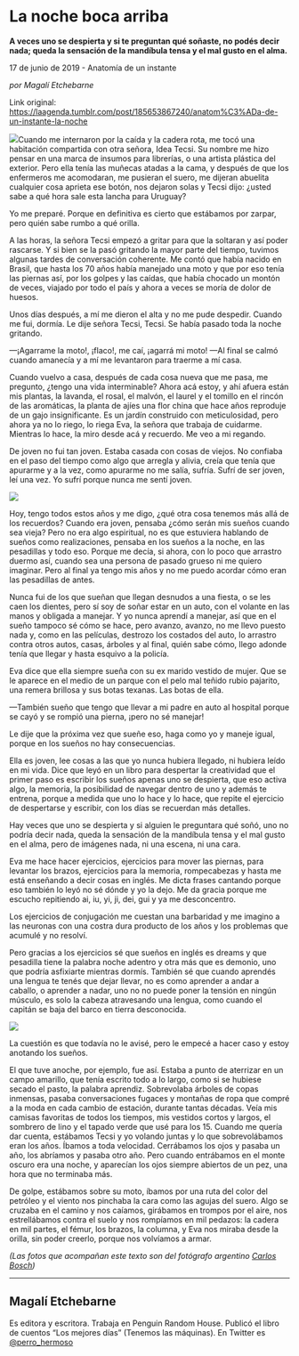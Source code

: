 # La noche boca arriba

**A veces uno se despierta y si te preguntan qué soñaste, no podés decir nada; queda la sensación de la mandíbula tensa y el mal gusto en el alma.**

17 de junio de 2019 - Anatomía de un instante

_por Magalí Etchebarne_

Link original: https://laagenda.tumblr.com/post/185653867240/anatom%C3%ADa-de-un-instante-la-noche

![](https://64.media.tumblr.com/ba9584e5ff1b2a7d77ddee6304fdffdc/7f0c2053cf8b6d3f-8f/s500x750/7e904d1339e840a91064a45d11f03ae338ee36ea.jpg)Cuando
me internaron por la caída y la cadera rota, me tocó una habitación compartida
con otra señora, Idea Tecsi. Su nombre me hizo pensar en una marca de insumos
para librerías, o una artista plástica del exterior. Pero ella tenía las
muñecas atadas a la cama, y después de que los enfermeros me acomodaran, me
pusieran el suero, me dijeran abuelita cualquier cosa aprieta ese botón, nos
dejaron solas y Tecsi dijo: ¿usted sabe a qué hora sale esta lancha para
Uruguay? 

Yo
me preparé. Porque en definitiva es cierto que estábamos por zarpar, pero quién
sabe rumbo a qué orilla.

A
las horas, la señora Tecsi empezó a gritar para que la soltaran y así poder
rascarse. Y si bien se la pasó gritando la mayor parte del tiempo, tuvimos
algunas tardes de conversación coherente. Me contó que había nacido en Brasil,
que hasta los 70 años había manejado una moto y que por eso tenía las piernas
así, por los golpes y las caídas, que había chocado un montón de veces, viajado
por todo el país y ahora a veces se moría de dolor de huesos. 

Unos
días después, a mí me dieron el alta y no me pude despedir. Cuando me fui,
dormía. Le dije señora Tecsi, Tecsi. Se había pasado toda la noche gritando. 

—¡Agarrame la moto!, ¡flaco!, me caí,
¡agarrá mi moto! —Al final se calmó cuando amanecía y a mí me levantaron para
traerme a mí casa. 

Cuando
vuelvo a casa, después de cada cosa nueva que me pasa, me pregunto, ¿tengo una
vida interminable? Ahora acá estoy, y ahí afuera están mis plantas, la lavanda,
el rosal, el malvón, el laurel y el tomillo en el rincón de las aromáticas, la
planta de ajíes una flor china que hace años reproduje de un gajo
insignificante. Es un jardín construido con meticulosidad, pero ahora ya no lo
riego, lo riega Eva, la señora que trabaja de cuidarme. Mientras lo hace, la
miro desde acá y recuerdo. Me veo a mi regando.

De
joven no fui tan joven. Estaba casada con cosas de viejos. No confiaba en el
paso del tiempo como algo que arregla y alivia, creía que tenía que apurarme y
a la vez, como apurarme no me salía, sufría. Sufrí de ser joven, leí una vez.
Yo sufrí porque nunca me sentí joven. 

![](https://64.media.tumblr.com/ba9584e5ff1b2a7d77ddee6304fdffdc/7f0c2053cf8b6d3f-8f/s500x750/7e904d1339e840a91064a45d11f03ae338ee36ea.jpg)


Hoy, tengo todos estos años y me digo,
¿qué otra cosa tenemos más allá de los recuerdos? Cuando era joven, pensaba
¿cómo serán mis sueños cuando sea vieja? Pero no era algo espiritual, no es que
estuviera hablando de sueños como realizaciones, pensaba en los sueños a la
noche, en las pesadillas y todo eso. Porque me decía, si ahora, con lo poco que
arrastro duermo así, cuando sea una persona de pasado grueso ni me quiero
imaginar. Pero al final ya tengo mis años y no me puedo acordar cómo eran las
pesadillas de antes. 

Nunca fui de los que sueñan que llegan
desnudos a una fiesta, o se les caen los dientes, pero sí soy de soñar estar en
un auto, con el volante en las manos y obligada a manejar. Y yo nunca aprendí a
manejar, así que en el sueño tampoco sé cómo se hace, pero avanzo, avanzo, no
me llevo puesto nada y, como en las películas, destrozo los costados del auto,
lo arrastro contra otros autos, casas, árboles y al final, quién sabe cómo,
llego adonde tenía que llegar y hasta esquivo a la policía.  

Eva dice que ella siempre sueña con su ex
marido vestido de mujer. Que se le aparece en el medio de un parque con el pelo
mal teñido rubio pajarito, una remera brillosa y sus botas texanas. Las botas
de ella. 

—También
sueño que tengo que llevar a mi padre en auto al hospital porque se cayó y se
rompió una pierna, ¡pero no sé manejar! 

Le dije que la próxima vez que sueñe eso,
haga como yo y maneje igual, porque en los sueños no hay consecuencias. 

Ella es joven, lee cosas a las que yo
nunca hubiera llegado, ni hubiera leído en mi vida. Dice que leyó en un libro
para despertar la creatividad que el primer paso es escribir los sueños apenas
uno se despierta, que eso activa algo, la memoria, la posibilidad de navegar
dentro de uno y además te entrena, porque a medida que uno lo hace y lo hace,
que repite el ejercicio de despertarse y escribir, con los días se recuerdan
más detalles. 

Hay veces que uno se despierta y si
alguien le preguntara qué soñó, uno no podría decir nada, queda la sensación de
la mandíbula tensa y el mal gusto en el alma, pero de imágenes nada, ni una
escena, ni una cara. 

Eva me hace hacer ejercicios, ejercicios
para mover las piernas, para levantar los brazos, ejercicios para la memoria,
rompecabezas y hasta me está enseñando a decir cosas en inglés. Me dicta frases
cantando porque eso también lo leyó no sé dónde y yo la dejo. Me da gracia
porque me escucho repitiendo ai, iu, yi, ji, dei, gui y ya me desconcentro. 

Los ejercicios de conjugación me cuestan
una barbaridad y me imagino a las neuronas con una costra dura producto de los
años y los problemas que acumulé y no resolví. 

Pero
gracias a los ejercicios sé
que sueños en inglés es dreams y que pesadilla tiene la palabra noche adentro y
otra más que es demonio, uno que podría asfixiarte mientras dormís. También sé
que cuando aprendés una lengua te tenés que dejar llevar, no es como aprender a
andar a caballo, o aprender a nadar, uno no no puede poner la tensión en ningún
músculo, es solo la cabeza atravesando una lengua, como cuando el capitán se
baja del barco en tierra desconocida. 

![](https://64.media.tumblr.com/f87e4bf4d5313dd82b3fbb7f4ddcb44b/7f0c2053cf8b6d3f-b7/s500x750/2ed4048d9b9c1a7b8407adeb243bf19cd2c45734.jpg)

La cuestión es que todavía no le avisé,
pero le empecé a hacer caso y estoy anotando los sueños.

El que tuve anoche, por ejemplo, fue así.
Estaba a punto de aterrizar en un campo amarillo, que tenía escrito todo a lo
largo, como si se hubiese secado el pasto, la palabra aprendiz. Sobrevolaba
árboles de copas inmensas, pasaba conversaciones fugaces y montañas de ropa que
compré a la moda en cada cambio de estación, durante tantas décadas. Veía mis
camisas favoritas de todos los tiempos, mis vestidos cortos y largos, el
sombrero de lino y el tapado verde que usé para los 15. Cuando me quería dar
cuenta, estábamos Tecsi y yo volando juntas y lo que sobrevolábamos eran los
años. Íbamos a toda velocidad. Cerrábamos los ojos y pasaba un año, los
abríamos y pasaba otro año. Pero cuando entrábamos en el monte oscuro era una
noche, y aparecían los ojos siempre abiertos de un pez, una hora que no
terminaba más. 

De golpe, estábamos sobre su moto, íbamos
por una ruta del color del petróleo y el viento nos pinchaba la cara como las
agujas del suero. Algo se cruzaba en el camino y nos caíamos, girábamos en
trompos por el aire, nos estrellábamos contra el suelo y nos rompíamos en mil
pedazos: la cadera en mil partes, el fémur, los brazos, la columna, y Eva nos
miraba desde la orilla, sin poder creerlo, porque nos volvíamos a armar. 

*(Las fotos que acompañan este texto son del fotógrafo argentino  [Carlos Bosch](http://fotografosargentinos.org/carlos-bosch.php))*



---

Magalí Etchebarne
-----------------

 Es editora y escritora. Trabaja en Penguin Random House. Publicó el libro de cuentos “Los mejores días” (Tenemos las máquinas). En Twitter es [@perro\_hermoso](https://twitter.com/perro_hermoso) 

